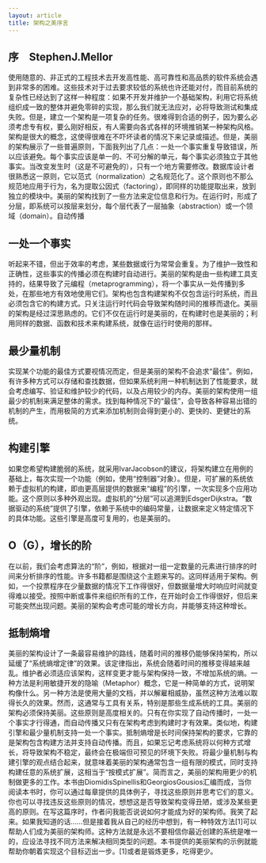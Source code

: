 ```yaml
---
layout: article
title: 架构之美序言
---
```


## 序　StephenJ.Mellor

使用随意的、非正式的工程技术去开发高性能、高可靠性和高品质的软件系统会遇到非常多的困难。这些技术对于过去要求较低的系统也许还能对付，而目前系统的复杂性已经达到了这样一种程度：如果不开发并维护一个基础架构，利用它将系统组织成一致的整体并避免零碎的实现，那么我们就无法应对，必将导致测试和集成失败。但是，建立一个架构是一项复杂的任务。很难得到合适的例子，因为要么必须考虑专有权，要么刚好相反，有人需要向各式各样的环境推销某一种架构风格。架构是很大的概念，这使得很难在不吓坏读者的情况下来记录或描述。但是，美丽的架构展示了一些普遍原则，下面我列出了几点：一处一个事实重复导致错误，所以应该避免。每个事实应该是单一的、不可分解的单元，每个事实必须独立于其他事实。当改变发生时（这是不可避免的），只有一个地方需要修改。数据库设计者很熟悉这一原则，它以范式（normalization）之名规范化了。这个原则也不那么规范地应用于行为，名为提取公因式（factoring），即同样的功能提取出来，放到独立的模块中。美丽的架构找到了一些方法来定位信息和行为。在运行时，形成了分层，即系统可以按层来划分，每个层代表了一层抽象（abstraction）或一个领域（domain）。自动传播

## 一处一个事实

听起来不错，但出于效率的考虑，某些数据或行为常常会重复。为了维护一致性和正确性，这些事实的传播必须在构建时自动进行。美丽的架构是由一些构建工具支持的，结果导致了元编程（metaprogramming），将一个事实从一处传播到多处，在那些地方有效地使用它们。架构也包含构建架构不仅包含运行时系统，而且必须包含它的构建方式。只关注运行时代码会导致架构随时间的推移而退化。美丽的架构是经过深思熟虑的。它们不仅在运行时是美丽的，在构建时也是美丽的；利用同样的数据、函数和技术来构建系统，就像在运行时使用的那样。

## 最少量机制

实现某个功能的最佳方式要视情况而定，但是美丽的架构不会追求“最佳”。例如，有许多种方式可以存储和查找数据，但如果系统利用一种机制达到了性能要求，就会考虑编写、验证和维护较少的代码，以及占用较少的内存。美丽的架构使用一组最少的机制来满足整体的需求。找到每种情况下的“最佳”，会导致各种容易出错的机制的产生，而用极简的方式来添加机制则会得到更小的、更快的、更健壮的系统。

## 构建引擎

如果您希望构建脆弱的系统，就采用IvarJacobson的建议，将架构建立在用例的基础上，每次实现一个功能（例如，使用“控制器”对象）。但是，可扩展的系统依赖于虚拟机的构建，即由更高层提供的数据来“编程”的引擎，一次实现多个应用功能。这个原则以多种外观出现。虚拟机的“分层”可以追溯到EdsgerDijkstra。“数据驱动的系统”提供了引擎，依赖于系统中的编码常量，让数据来定义特定情况下的具体功能。这些引擎是高度可复用的，也是美丽的。

## O（G），增长的阶

在以前，我们会考虑算法的“阶”，例如，根据对一组一定数量的元素进行排序的时间来分析排序的性能。许多书籍都是围绕这个主题来写的。这同样适用于架构。例如，一个投票程序在少量数据的情况下工作得很好，但数据量增大时响应时间就变得难以接受。按照中断或事件来组织所有的工作，在开始时会工作得很好，但后来可能突然出现问题。美丽的架构会考虑可能的增长方向，并能够支持这种增长。

## 抵制熵增

美丽的架构设计了一条最容易维护的路线，随着时间的推移仍能够保持架构，所以延缓了“系统熵增定律”的效果。该定律指出，系统会随着时间的推移变得越来越乱。维护者必须适应该架构，这样变更才能与架构保持一致，不增加系统的熵。一种方法是利用敏捷开发的隐喻（Metaphor）概念，它是一种简单的方式，说明架构像什么。另一种方法是使用大量的文档，并以解雇相威胁，虽然这种方法难以取得长久的效果。然而，这通常与工具有关系，特别是那些生成系统的工具。美丽的架构必须保持美丽。这些原则是高度相关的。只有在你实现了自动传播时，一处一个事实才行得通，而自动传播又只有在架构考虑到构建时才有效果。类似地，构建引擎和最少量机制支持一处一个事实。抵制熵增是长时间保持架构的要求，它靠的是架构包含构建方法并支持自动传播。而且，如果忘记考虑系统将以何种方式增长，将导致架构不稳定，最终会在极端但可预见的环境下失败。将最少量机制与构建引擎的观点结合起来，就意味着美丽的架构通常包含一组有限的模式，同时支持构建任意的系统扩展，这相当于“按模式扩展”。简而言之，美丽的架构用更少的机制做更多的工作。本书由DiomidisSpinellis和GeorgiosGousios汇编而成，当你阅读本书时，你可以通过每章提供的具体例子，寻找这些原则并思考它们的意义。你也可以寻找违反这些原则的情况，想想这是否导致架构变得丑陋，或涉及某些更高的原则。在写这篇序时，作者问我能否说说如何才能成为好的架构师。我笑了起来。如果我知道的话……但是接着我从自己的经历中想到，有一种特效方法[1]可以帮助人们成为美丽的架构师。这种方法就是永远不要相信你最近创建的系统是唯一的，应设法寻找不同方法来解决相同类型的问题。本书提供的美丽架构的示例就能帮助你朝着实现这个目标迈出一步。[1]或者是锻炼更多，吃得更少。









